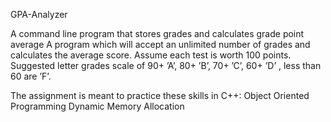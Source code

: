 GPA-Analyzer

  A command line program that stores grades and calculates grade point average
  A program which will accept an unlimited number of  grades and calculates the average score. Assume each test is worth
  100 points. Suggested letter grades scale of 90+ ’A’, 80+ ’B’, 70+ ’C’,
  60+ ’D’ , less than 60 are ’F’.




The assignment is meant to practice these skills in C++:
  	Object Oriented Programming 
	Dynamic Memory Allocation
  

